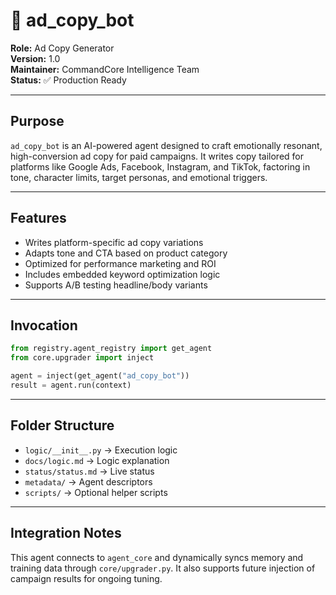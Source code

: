 # 🧠 ad_copy_bot


**Role:** Ad Copy Generator  
**Version:** 1.0  
**Maintainer:** CommandCore Intelligence Team  
**Status:** ✅ Production Ready

---

## Purpose

`ad_copy_bot` is an AI-powered agent designed to craft emotionally resonant, high-conversion ad copy for paid campaigns. It writes copy tailored for platforms like Google Ads, Facebook, Instagram, and TikTok, factoring in tone, character limits, target personas, and emotional triggers.

---

## Features

- Writes platform-specific ad copy variations
- Adapts tone and CTA based on product category
- Optimized for performance marketing and ROI
- Includes embedded keyword optimization logic
- Supports A/B testing headline/body variants

---

## Invocation

```python
from registry.agent_registry import get_agent
from core.upgrader import inject

agent = inject(get_agent("ad_copy_bot"))
result = agent.run(context)
```

---

## Folder Structure

- `logic/__init__.py` → Execution logic
- `docs/logic.md` → Logic explanation
- `status/status.md` → Live status
- `metadata/` → Agent descriptors
- `scripts/` → Optional helper scripts

---

## Integration Notes

This agent connects to `agent_core` and dynamically syncs memory and training data through `core/upgrader.py`. It also supports future injection of campaign results for ongoing tuning.
